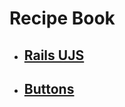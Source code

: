 # Recipe Book

- ## [Rails UJS](/teamshares/recipes/rails-ujs.md)
- ## [Buttons](/teamshares/recipes/buttons.md)
<!-- - ## [Cypress tests](/teamshares/recipes/cypress.md) -->
